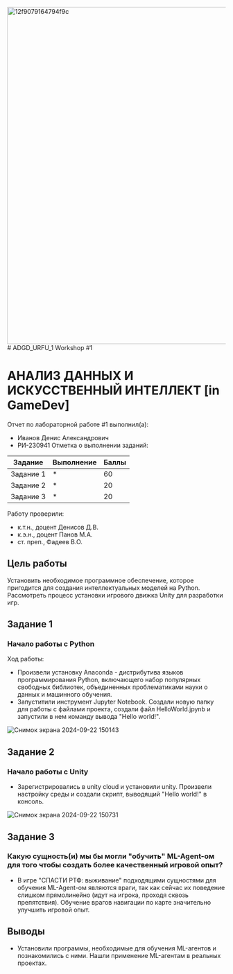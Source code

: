 <img width="778" alt="12f9079164794f9c" src="https://github.com/user-attachments/assets/4940a21a-9809-4e63-844d-24d9e88b49d5"># ADGD_URFU_1
Workshop #1

# АНАЛИЗ ДАННЫХ И ИСКУССТВЕННЫЙ ИНТЕЛЛЕКТ [in GameDev]
Отчет по лабораторной работе #1 выполнил(а):
- Иванов Денис Александрович
- РИ-230941
Отметка о выполнении заданий:

| Задание | Выполнение | Баллы |
| ------ | ------ | ------ |
| Задание 1 | * | 60 |
| Задание 2 | * | 20 |
| Задание 3 | * | 20 |

Работу проверили:
- к.т.н., доцент Денисов Д.В.
- к.э.н., доцент Панов М.А.
- ст. преп., Фадеев В.О.

## Цель работы
Установить необходимое программное обеспечение, которое пригодится для создания интеллектуальных моделей на Python. Рассмотреть процесс установки игрового движка Unity для разработки игр.

## Задание 1
### Начало работы с Python
Ход работы:
- Произвели установку Anaconda - дистрибутива языков программирования Python, включающего набор популярных свободных библиотек, объединенных проблематиками науки о данных и машинного обучения.
- Запуститили инструмент Jupyter Notebook. Создали новую папку для работы с файлами проекта, создали файл HelloWorld.jpynb и запустили в нем команду вывода "Hello world!".

![Снимок экрана 2024-09-22 150143](https://github.com/user-attachments/assets/18bb0be7-d45a-4218-af7e-ce8c5da2d56c)


## Задание 2
### Начало работы с Unity

- Зарегистрировались в unity cloud и установили unity. Произвели настройку среды и создали скрипт, выводящий "Hello world!" в консоль.

![Снимок экрана 2024-09-22 150731](https://github.com/user-attachments/assets/ae71babb-08eb-4ffd-a0a1-d692e99f1f9f)

## Задание 3
### Какую сущность(и) мы бы могли "обучить" ML-Agent-ом для того чтобы создать более качественный игровой опыт?

- В игре "СПАСТИ РТФ: выживание" подходящими сущностями для обучения ML-Agent-ом являются враги, так как сейчас их поведение слишком прямолинейно (идут на игрока, проходя сквозь препятствия). Обучение врагов навигации по карте значительно улучшить игровой опыт.

## Выводы

- Установили программы, необходимые для обучения ML-агентов и познакомились с ними. Нашли применение ML-агентам в реальных проектах.
